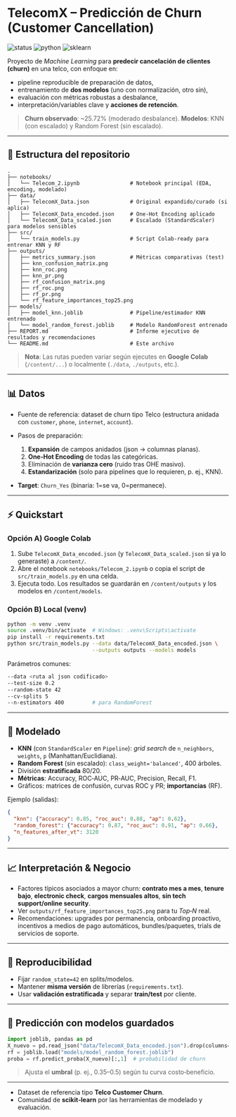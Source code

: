 # TelecomX – Predicción de Churn (Customer Cancellation)

![status](https://img.shields.io/badge/status-active-brightgreen) ![python](https://img.shields.io/badge/python-3.10%2B-blue) ![sklearn](https://img.shields.io/badge/scikit--learn-1.x-orange)

Proyecto de *Machine Learning* para **predecir cancelación de clientes (churn)** en una telco, con enfoque en:

* pipeline reproducible de preparación de datos,
* entrenamiento de **dos modelos** (uno con normalización, otro sin),
* evaluación con métricas robustas a desbalance,
* interpretación/variables clave y **acciones de retención**.

> **Churn observado**: \~25.72% (moderado desbalance).
> **Modelos**: KNN (con escalado) y Random Forest (sin escalado).

---

## 📁 Estructura del repositorio

```
.
├── notebooks/
│   └── Telecom_2.ipynb                # Notebook principal (EDA, encoding, modelado)
├── data/
│   ├── TelecomX_Data.json             # Original expandido/curado (si aplica)
│   ├── TelecomX_Data_encoded.json     # One-Hot Encoding aplicado
│   └── TelecomX_Data_scaled.json      # Escalado (StandardScaler) para modelos sensibles
├── src/
│   └── train_models.py                # Script Colab-ready para entrenar KNN y RF
├── outputs/
│   ├── metrics_summary.json           # Métricas comparativas (test)
│   ├── knn_confusion_matrix.png
│   ├── knn_roc.png
│   ├── knn_pr.png
│   ├── rf_confusion_matrix.png
│   ├── rf_roc.png
│   ├── rf_pr.png
│   └── rf_feature_importances_top25.png
├── models/
│   ├── model_knn.joblib               # Pipeline/estimador KNN entrenado
│   └── model_random_forest.joblib     # Modelo RandomForest entrenado
├── REPORT.md                          # Informe ejecutivo de resultados y recomendaciones
└── README.md                          # Este archivo
```

> **Nota**: Las rutas pueden variar según ejecutes en **Google Colab** (`/content/...`) o localmente (`./data`, `./outputs`, etc.).

---

## 📊 Datos

* Fuente de referencia: dataset de churn tipo Telco (estructura anidada con `customer`, `phone`, `internet`, `account`).
* Pasos de preparación:

  1. **Expansión** de campos anidados (json → columnas planas).
  2. **One‑Hot Encoding** de todas las categóricas.
  3. Eliminación de **varianza cero** (ruido tras OHE masivo).
  4. **Estandarización** (solo para pipelines que lo requieren, p. ej., KNN).
* **Target**: `Churn_Yes` (binaria: 1=se va, 0=permanece).

---

## ⚡️ Quickstart

### Opción A) Google Colab

1. Sube `TelecomX_Data_encoded.json` (y `TelecomX_Data_scaled.json` si ya lo generaste) a `/content/`.
2. Abre el notebook `notebooks/Telecom_2.ipynb` o copia el script de `src/train_models.py` en una celda.
3. Ejecuta todo. Los resultados se guardarán en `/content/outputs` y los modelos en `/content/models`.

### Opción B) Local (venv)

```bash
python -m venv .venv
source .venv/bin/activate  # Windows: .venv\Scripts\activate
pip install -r requirements.txt
python src/train_models.py --data data/TelecomX_Data_encoded.json \
                           --outputs outputs --models models
```

Parámetros comunes:

```bash
--data <ruta al json codificado>
--test-size 0.2
--random-state 42
--cv-splits 5
--n-estimators 400         # para RandomForest
```

---

## 🧠 Modelado

* **KNN** (con `StandardScaler` en `Pipeline`): *grid search* de `n_neighbors`, `weights`, `p` (Manhattan/Euclidiana).
* **Random Forest** (sin escalado): `class_weight='balanced'`, 400 árboles.
* División **estratificada** 80/20.
* **Métricas**: Accuracy, ROC‑AUC, PR‑AUC, Precision, Recall, F1.
* Gráficos: matrices de confusión, curvas ROC y PR; **importancias** (RF).

Ejemplo (salidas):

```json
{
  "knn": {"accuracy": 0.85, "roc_auc": 0.88, "ap": 0.62},
  "random_forest": {"accuracy": 0.87, "roc_auc": 0.91, "ap": 0.66},
  "n_features_after_vt": 3120
}
```

---

## 📈 Interpretación & Negocio

* Factores típicos asociados a mayor churn: **contrato mes a mes**, **tenure bajo**, **electronic check**, **cargos mensuales altos**, **sin tech support/online security**.
* Ver `outputs/rf_feature_importances_top25.png` para tu *Top‑N* real.
* Recomendaciones: upgrades por permanencia, onboarding proactivo, incentivos a medios de pago automáticos, bundles/paquetes, trials de servicios de soporte.

---

## 🔁 Reproducibilidad

* Fijar `random_state=42` en splits/modelos.
* Mantener **misma versión** de librerías (`requirements.txt`).
* Usar **validación estratificada** y separar **train/test** por cliente.

---

## 🧪 Predicción con modelos guardados

```python
import joblib, pandas as pd
X_nuevo = pd.read_json("data/TelecomX_Data_encoded.json").drop(columns=["Churn_Yes"], errors="ignore")
rf = joblib.load("models/model_random_forest.joblib")
proba = rf.predict_proba(X_nuevo)[:,1]  # probabilidad de churn
```

> Ajusta el **umbral** (p. ej., 0.35–0.5) según tu curva costo‑beneficio.

---

* Dataset de referencia tipo **Telco Customer Churn**.
* Comunidad de **scikit‑learn** por las herramientas de modelado y evaluación.
